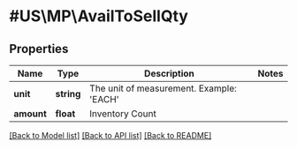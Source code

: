 # #US\MP\AvailToSellQty

## Properties

Name | Type | Description | Notes
------------ | ------------- | ------------- | -------------
**unit** | **string** | The unit of measurement. Example: 'EACH' |
**amount** | **float** | Inventory Count |


[[Back to Model list]](../) [[Back to API list]](../../Api/US/MP) [[Back to README]](../../README.md)
